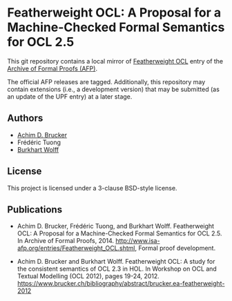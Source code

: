 # Featherweight OCL: A Proposal for a Machine-Checked Formal Semantics for OCL 2.5

This git repository contains a local mirror of
[Featherweight OCL](https://www.isa-afp.org/entries/Featherweight_OCL.shtml)
entry of the
[Archive of Formal Proofs (AFP)](https://www.isa-afp.org).

The official AFP releases are tagged. Additionally, this repository
may contain extensions (i.e., a development version) that may be
submitted (as an update of the UPF entry) at a later stage.

## Authors

* [Achim D. Brucker](http://www.brucker.ch/)
* Frédéric Tuong 
* [Burkhart Wolff](https://www.lri.fr/~wolff/)

## License

This project is licensed under a 3-clause BSD-style license.

## Publications

* Achim D. Brucker, Frédéric Tuong, and Burkhart Wolff. Featherweight
  OCL: A Proposal for a Machine-Checked Formal Semantics for OCL 2.5. In
  Archive of Formal Proofs, 2014. 
  http://www.isa-afp.org/entries/Featherweight_OCL.shtml, Formal proof 
  development.

* Achim D. Brucker and Burkhart Wolff. Featherweight OCL: A study for 
  the consistent semantics of OCL 2.3 in HOL. In Workshop on OCL and 
  Textual Modelling (OCL 2012), pages 19-24, 2012. 
  https://www.brucker.ch/bibliography/abstract/brucker.ea-featherweight-2012
